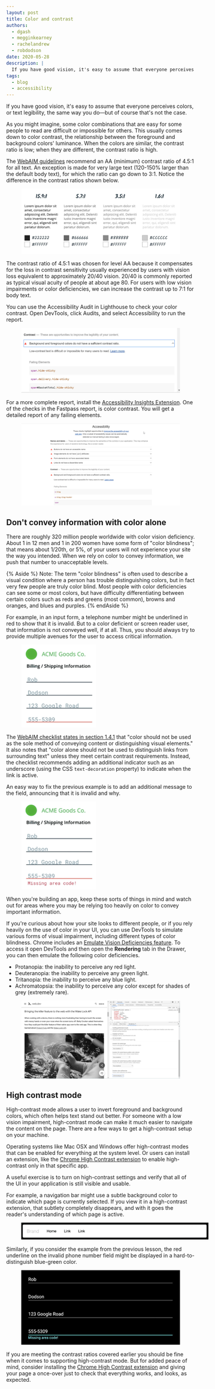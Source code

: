 ```yaml
---
layout: post
title: Color and contrast
authors:
  - dgash
  - megginkearney
  - rachelandrew
  - robdodson
date: 2020-05-28
description: |
  If you have good vision, it's easy to assume that everyone perceives colors, or text legibility, the same way you do — but of course that's not the case.
tags:
  - blog
  - accessibility
---
```


If you have good vision, it's easy to assume that everyone perceives colors,
or text legibility, the same way you do—but of course that's not the case.

As you might imagine,
some color combinations that are easy for some people to read are difficult or impossible for others.
This usually comes down to color contrast,
the relationship between the foreground and background colors' luminance.
When the colors are similar, the contrast ratio is low;
when they are different, the contrast ratio is high.

The [WebAIM guidelines](https://webaim.org/standards/wcag/) recommend an AA (minimum) contrast ratio of 4.5:1 for all text.
An exception is made for very large text (120-150% larger than the default body text),
for which the ratio can go down to 3:1. Notice the difference in the contrast ratios shown below.

<figure class="w-figure">
  <img src="./contrast-ratios.jpg" alt="An image showing the different contrast ratios">
</figure>

The contrast ratio of 4.5:1 was chosen for level AA
because it compensates for the loss in contrast sensitivity
usually experienced by users with vision loss equivalent to approximately 20/40 vision.
20/40 is commonly reported as typical visual acuity of people at about age 80.
For users with low vision impairments or color deficiencies,
we can increase the contrast up to 7:1 for body text.

You can use the Accessibility Audit in Lighthouse to check your color contrast.
Open DevTools, click Audits, and select Accessibility to run the report.

<figure class="w-figure">
  <img class="w-screenshot" src="./accessibility-audit.jpg" alt="An image showing the different contrast ratios">
</figure>

For a more complete report, install the [Accessibility Insights Extension](https://accessibilityinsights.io/).
One of the checks in the Fastpass report, is color contrast.
You will get a detailed report of any failing elements.

<figure class="w-figure">
  <img src="./fastpass-contrast.jpg" alt="The report in Accessibility Insights">
</figure>

## Don't convey information with color alone

There are roughly 320 million people worldwide with color vision deficiency.
About 1 in 12 men and 1 in 200 women have some form of "color blindness";
that means about 1/20th, or 5%, of your users will not experience your site the way you intended.
When we rely on color to convey information, we push that number to unacceptable levels.

{% Aside %}
Note: The term "color blindness" is often used to describe a visual condition where a person has trouble distinguishing colors,
but in fact very few people are truly color blind.
Most people with color deficiencies can see some or most colors,
but have difficulty differentiating between certain colors such as reds and greens (most common),
browns and oranges, and blues and purples.
{% endAside %}

For example, in an input form,
a telephone number might be underlined in red to show that it is invalid.
But to a color deficient or screen reader user, that information is not conveyed well, if at all.
Thus, you should always try to provide multiple avenues for the user to access critical information.

<figure class="w-figure" style="width: 200px">
  <img class="w-screenshot" src="./input-form1.png" alt="A image of an input form with an incorrect phone number highlighted only with a red color.">
</figure>

The [WebAIM checklist states in section 1.4.1](https://webaim.org/standards/wcag/checklist#sc1.4.1) that
"color should not be used as the sole method of conveying content or distinguishing visual elements."
It also notes that "color alone should not be used to distinguish links from surrounding text"
unless they meet certain contrast requirements.
Instead, the checklist recommends adding an additional indicator such as an underscore
(using the CSS `text-decoration` property) to indicate when the link is active.

An easy way to fix the previous example is to add an additional message to the field,
 announcing that it is invalid and why.

<figure class="w-figure" style="width: 200px">
  <img class="w-screenshot" src="./input-form2.png" alt="The same input form as in the last example, this time with a text label indicating the problem with the field.">
</figure>

When you're building an app, keep these sorts of things in mind
and watch out for areas where you may be relying too heavily on color to convey important information.

If you're curious about how your site looks to different people,
or if you rely heavily on the use of color in your UI,
you can use DevTools to simulate various forms of visual impairment,
including different types of color blindness.
Chrome includes an [Emulate Vision Deficiencies feature](https://developers.google.com/web/updates/2020/03/devtools#vision-deficiencies).
To access it open DevTools and then open the **Rendering** tab in the Drawer,
you can then emulate the following color deficiencies.

- Protanopia: the inability to perceive any red light.
- Deuteranopia: the inability to perceive any green light.
- Tritanopia: the inability to perceive any blue light.
- Achromatopsia: the inability to perceive any color except for shades of grey (extremely rare).

<figure class="w-figure">
  <img class="w-screenshot--filled" src="./emulate.jpg" alt="Emulating the vision of a person with Achromatopsia shows our page in greyscale.">
</figure>

## High contrast mode

High-contrast mode allows a user to invert foreground and background colors,
which often helps text stand out better.
For someone with a low vision impairment,
high-contrast mode can make it much easier to navigate the content on the page.
There are a few ways to get a high-contrast setup on your machine.

Operating systems like Mac OSX and Windows offer high-contrast modes
that can be enabled for everything at the system level.
Or users can install an extension, like the
[Chrome High Contrast extension](https://chrome.google.com/webstore/detail/high-contrast/djcfdncoelnlbldjfhinnjlhdjlikmph?hl=en)
to enable high-contrast only in that specific app.

A useful exercise is to turn on high-contrast settings
and verify that all of the UI in your application is still visible and usable.

For example, a navigation bar might use a subtle background color
to indicate which page is currently selected.
If you view it in a high-contrast extension, that subtlety completely disappears,
and with it goes the reader's understanding of which page is active.

<figure class="w-figure" style="width: 500px">
  <img src="./tab-contrast.png" alt="Screenshot of a navigation bar in high contrast mode where the acvtive tab is hard to read">
</figure>

Similarly, if you consider the example from the previous lesson,
the red underline on the invalid phone number field might be
displayed in a hard-to-distinguish blue-green color.

<figure class="w-figure">
  <img src="./high-contrast.jpg" alt="Screenshot of the address form used earlier, this time in high contrast mode. The color change of the invalid element is hard to read.">
</figure>

If you are meeting the contrast ratios covered earlier
you should be fine when it comes to supporting high-contrast mode.
But for added peace of mind, consider installing the
[Chrome High Contrast extension](https://chrome.google.com/webstore/detail/high-contrast/djcfdncoelnlbldjfhinnjlhdjlikmph?hl=en)
and giving your page a once-over just to check that everything works, and looks, as expected.
